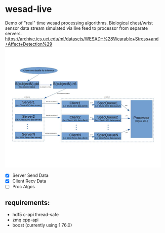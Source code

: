 # wesad-live
Demo of "real" time wesad processing algorithms. Biological chest/wrist sensor data stream simulated via live feed to processor from separate servers.
https://archive.ics.uci.edu/ml/datasets/WESAD+%28Wearable+Stress+and+Affect+Detection%29
![flowchart](./docs/flow.jpg)
- [x] Server Send Data
- [x] Client Recv Data
- [ ] Proc Algos
## requirements:
* hdf5 c-api thread-safe
* zmq cpp-api
* boost (currently using 1.76.0)
